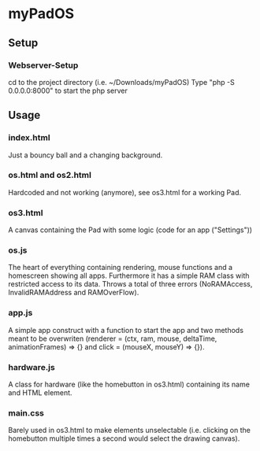 # myPadOS
## Setup
### Webserver-Setup
cd to the project directory (i.e. ~/Downloads/myPadOS)
Type "php -S 0.0.0.0:8000" to start the php server

## Usage
### index.html
Just a bouncy ball and a changing background.

### os.html and os2.html
Hardcoded and not working (anymore), see os3.html for a working Pad.

### os3.html
A canvas containing the Pad with some logic (code for an app ("Settings"))

### os.js
The heart of everything containing rendering, mouse functions and a homescreen showing all apps.
Furthermore it has a simple RAM class with restricted access to its data. Throws a total of three errors (NoRAMAccess, InvalidRAMAddress and RAMOverFlow).

### app.js
A simple app construct with a function to start the app and two methods meant to be overwriten (renderer = (ctx, ram, mouse, deltaTime, animationFrames) => {} and click = (mouseX, mouseY) => {}).

### hardware.js
A class for hardware (like the homebutton in os3.html) containing its name and HTML element.

### main.css
Barely used in os3.html to make elements unselectable (i.e. clicking on the homebutton multiple times a second would select the drawing canvas).
